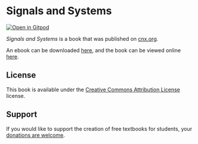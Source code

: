 # Signals and Systems

[![Open in Gitpod](https://gitpod.io/button/open-in-gitpod.svg)](https://gitpod.io/from-referrer/)

_Signals and Systems_ is a book that was published on [cnx.org](https://cnx.org/).

An ebook can be downloaded [here](https://github.com/cnx-user-books/cnxbook-signals-and-systems/releases/latest), and the book can be viewed online [here](https://github.com/cnx-user-books/cnxbook-signals-and-systems/releases/latest).

## License
This book is available under the [Creative Commons Attribution License](./LICENSE) license.

## Support
If you would like to support the creation of free textbooks for students, your [donations are welcome](https://riceconnect.rice.edu/donation/support-openstax-banner).

